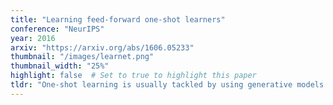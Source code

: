 ```yaml
---
title: "Learning feed-forward one-shot learners"
conference: "NeurIPS"
year: 2016
arxiv: "https://arxiv.org/abs/1606.05233"
thumbnail: "/images/learnet.png"
thumbnail_width: "25%"
highlight: false  # Set to true to highlight this paper
tldr: "One-shot learning is usually tackled by using generative models or discriminative embeddings. Discriminative methods based on deep learning, which are very effective in other learning scenarios, are ill-suited for one-shot learning as they need large amounts of training data. In this paper, we propose a method to learn the parameters of a deep model in one shot. We construct the learner as a second deep network, called a learnet, which predicts the parameters of a pupil network from a single exemplar. In this manner we obtain an efficient feed-forward one-shot learner, trained end-to-end by minimizing a one-shot classification objective in a learning to learn formulation. In order to make the construction feasible, we propose a number of factorizations of the parameters of the pupil network. We demonstrate encouraging results by learning characters from single exemplars in Omniglot, and by tracking visual objects from a single initial exemplar in the Visual Object Tracking benchmark."
---
```

